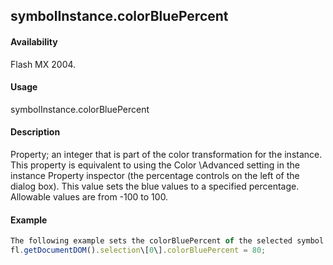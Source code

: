 ## symbolInstance.colorBluePercent

#### Availability

Flash MX 2004.

#### Usage

symbolInstance.colorBluePercent

#### Description

Property; an integer that is part of the color transformation for the instance. This property is equivalent to using the Color \Advanced setting in the instance Property inspector (the percentage controls on the left of the dialog box). This value sets the blue values to a specified percentage. Allowable values are from -100 to 100.

#### Example

```javascript
The following example sets the colorBluePercent of the selected symbol instance to 80:
fl.getDocumentDOM().selection\[0\].colorBluePercent = 80;

```
